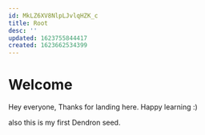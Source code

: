 ```yaml
---
id: MkLZ6XV8NlpLJvlqHZK_c
title: Root
desc: ''
updated: 1623755844417
created: 1623662534399
---
```

# Welcome 

Hey everyone, Thanks for landing here. Happy learning :)

also this is my first Dendron seed.


